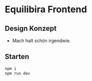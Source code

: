 # Equilibira Frontend

## Design Konzept

- Mach halt schön irgendwie.

## Starten

```bash
npm i
npm run dev
```